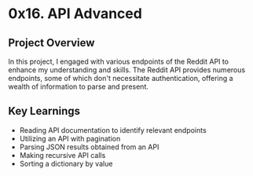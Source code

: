 # 0x16. API Advanced

## Project Overview
In this project, I engaged with various endpoints of the Reddit API to enhance my understanding and skills. The Reddit API provides numerous endpoints, some of which don't necessitate authentication, offering a wealth of information to parse and present.

## Key Learnings
- Reading API documentation to identify relevant endpoints
- Utilizing an API with pagination
- Parsing JSON results obtained from an API
- Making recursive API calls
- Sorting a dictionary by value

